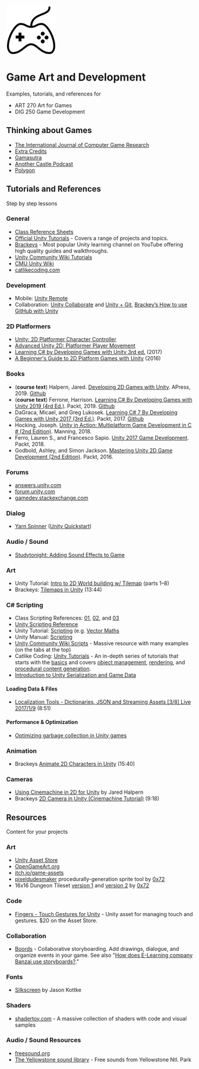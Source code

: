 
![game controller](reference-sheets/images/controller-xs.png)


# Game Art and Development

Examples, tutorials, and references for 

* ART 270 Art for Games
* DIG 250 Game Development



## Thinking about Games

* [The International Journal of Computer Game Research](http://gamestudies.org/)
* [Extra Credits](https://www.youtube.com/playlist?list=PLB9B0CA00461BB187)
* [Gamasutra](http://www.gamasutra.com/)
* [Another Castle Podcast](http://gamedesignadvance.com/?page_id=1616)
* [Polygon](https://www.polygon.com/)




## Tutorials and References
Step by step lessons

### General

* [Class Reference Sheets](reference-sheets/)
* [Official Unity Tutorials](https://unity3d.com/learn/tutorials) - Covers a range of projects and topics.
* [Brackeys](https://www.youtube.com/brackeys/) - Most popular Unity learning channel on YouTube offering high quality guides and walkthroughs.
* [Unity Community Wiki Tutorials](http://wiki.unity3d.com/index.php/Tutorials)
* [CMU Unity Wiki](https://wiki2.etc.cmu.edu/index.php/Unity_Main_Page)
* [catlikecoding.com](https://catlikecoding.com/)

### Development

* Mobile: [Unity Remote](https://docs.unity3d.com/Manual/UnityRemote5.html)
* Collaboration: [Unity Collaborate](https://unity3d.com/unity/features/collaborate) and [Unity + Git](https://stackoverflow.com/questions/18225126/how-to-use-git-for-unity3d-source-control), [Brackey’s How to use GitHub with Unity](https://www.youtube.com/watch?v=qpXxcvS-g3g) 

### 2D Platformers

* [Unity: 2D Platformer Character Controller](https://learn.unity.com/tutorial/live-session-2d-platformer-character-controller)
* [Advanced Unity 2D: Platformer Player Movement](https://www.lynda.com/Unity-tutorials/Advanced-Unity-2D-Platformer-Player-Movement/367449-2.html)
* [Learning C# by Developing Games with Unity 3rd ed.](https://www.amazon.com/Learning-Developing-Games-Unity-2017/dp/1788478924) (2017)
* [A Beginner's Guide to 2D Platform Games with Unity](https://www.amazon.com/Beginners-Guide-Platform-Games-Unity/dp/1520118171) (2016)



### Books

* (**course text**) Halpern, Jared. [Developing 2D Games with Unity](). APress, 2019. [Github](https://github.com/Apress/Devel-2D-Games-Unity)
* (**course text**) Ferrone, Harrison. [Learning C# By Developing Games with Unity 2019 (4rd Ed.)](https://www.packtpub.com/game-development/learning-c-developing-games-unity-2019-fourth-edition). Packt, 2019. [Github](https://github.com/PacktPublishing/Learning-C-by-Developing-Games-with-Unity-2019)
* DaGraca, Micael, and Greg Lukosek. [Learning C# 7 By Developing Games with Unity 2017 (3rd Ed.)](https://www.packtpub.com/game-development/learning-c-7-developing-games-unity-2017-third-edition). Packt, 2017. [Github](https://github.com/PacktPublishing/Learning-C-7-By-Developing-Games-with-Unity-2017-Third-Edition)
* Hocking, Joseph. [Unity in Action: Multiplatform Game Development in C # (2nd Edition)](https://www.manning.com/books/unity-in-action-second-edition). Manning, 2018.
* Ferro, Lauren S., and Francesco Sapio. [Unity 2017 Game Development](https://www.packtpub.com/game-development/unity-2017-2d-game-development-projects). Packt, 2018.
* Godbold, Ashley, and Simon Jackson. [Mastering Unity 2D Game Development (2nd Edition)](https://www.oreilly.com/library/view/mastering-unity-2d/9781786463456/). Packt, 2016.


### Forums

* [answers.unity.com](https://answers.unity.com)
* [forum.unity.com](https://forum.unity.com/)
* [gamedev.stackexchange.com](https://gamedev.stackexchange.com/)


### Dialog

* [Yarn Spinner](https://github.com/thesecretlab/YarnSpinner) ([Unity Quickstart](https://github.com/thesecretlab/YarnSpinner/blob/master/Documentation/YarnSpinner-Unity/YarnSpinner-with-Unity-QuickStart.md))


### Audio / Sound 

* [Studytonight: Adding Sound Effects to Game](https://www.studytonight.com/game-development-in-2D/audio-in-unity)


### Art

* Unity Tutorial: [Intro to 2D World building w/ Tilemap](https://unity3d.com/learn/tutorials/topics/2d-game-creation/intro-2d-world-building-w-tilemap?playlist=17093) (parts 1–8)
* Brackeys: [Tilemaps in Unity](https://www.youtube.com/watch?v=ryISV_nH8qw) (13:44)


### C# Scripting

* Class Scripting References: [01](reference-sheets/Unity-Scripting-01.md), [02](reference-sheets/Unity-Scripting-02.md), and [03](reference-sheets/Unity-Scripting-03.md)
* [Unity Scripting Reference](https://docs.unity3d.com/ScriptReference/index.html)
* Unity Tutorial: [Scripting](https://unity3d.com/learn/tutorials/s/scripting) (e.g. [Vector Maths](https://unity3d.com/learn/tutorials/topics/scripting/vector-maths)
* Unity Manual: [Scripting](https://docs.unity3d.com/Manual/ScriptingSection.html)
* [Unity Community Wiki Scripts](http://wiki.unity3d.com/index.php/Scripts/General) - Massive resource with many examples (on the tabs at the top)
* Catlike Coding: [Unity Tutorials](https://catlikecoding.com/unity/tutorials/) - An in-depth series of tutorials that starts with the [basics](https://catlikecoding.com/unity/tutorials/basics/) and covers [object management](https://catlikecoding.com/unity/tutorials/object-management/), [rendering](https://catlikecoding.com/unity/tutorials/rendering/), and [procedural content generation](https://catlikecoding.com/unity/tutorials/).
* [Introduction to Unity Serialization and Game Data](https://www.gamasutra.com/blogs/VivekTank/20180731/323248/Introduction_to_Unity_Serialization_and_Game_Data.php)


#### Loading Data & Files

* [Localization Tools - Dictionaries, JSON and Streaming Assets [3/8] Live 2017/1/9](https://www.youtube.com/watch?v=kox9EuSQL48) (8:51)


#### Performance & Optimization

* [Optimizing garbage collection in Unity games](https://unity3d.com/learn/tutorials/topics/performance-optimization/optimizing-garbage-collection-unity-games)




### Animation

* Brackeys [Animate 2D Characters in Unity](https://www.youtube.com/watch?v=eXIuizGzY2A) (15:40)


### Cameras

* [Using Cinemachine in 2D for Unity](https://medium.com/@jaredehalpern/using-cinemachine-in-2d-for-unity-f35dd394326d) by Jared Halpern
* Brackeys [2D Camera in Unity (Cinemachine Tutorial)](https://www.youtube.com/watch?v=2jTY11Am0Ig) (9:18)





## Resources
Content for your projects


### Art

* [Unity Asset Store](https://assetstore.unity.com)
* [OpenGameArt.org](OpenGameArt.org)
* [itch.io/game-assets](https://itch.io/game-assets)
* [pixeldudesmaker](https://0x72.itch.io/pixeldudesmaker) procedurally-generation sprite tool by [0x72](https://0x72.itch.io)
* 16x16 Dungeon Tileset [version 1](https://0x72.itch.io/16x16-dungeon-tileset) and [version 2](https://0x72.itch.io/dungeontileset-ii) by [0x72](https://0x72.itch.io)


### Code 

* [Fingers - Touch Gestures for Unity](https://assetstore.unity.com/packages/tools/input-management/fingers-touch-gestures-for-unity-41076) - Unity asset for managing touch and gestures. $20 on the Asset Store.

### Collaboration

* [Boords](https://boords.com/) - Collaborative storyboarding. Add drawings, dialogue, and organize events in your game. See also "[How does E-Learning company Banzai use storyboards?](https://boords.com/blog/case-study-banzai-storyboards-elearning)."

### Fonts

* [Silkscreen](https://www.1001fonts.com/silkscreen-font.html) by Jason Kottke

### Shaders

* [shadertoy.com](https://www.shadertoy.com/) - A massive collection of shaders with code and visual samples


### Audio / Sound Resources

* [freesound.org](https://freesound.org/)
* [The Yellowstone sound library](https://www.nps.gov/yell/learn/photosmultimedia/soundlibrary.htm) - Free sounds from Yellowstone Ntl. Park







